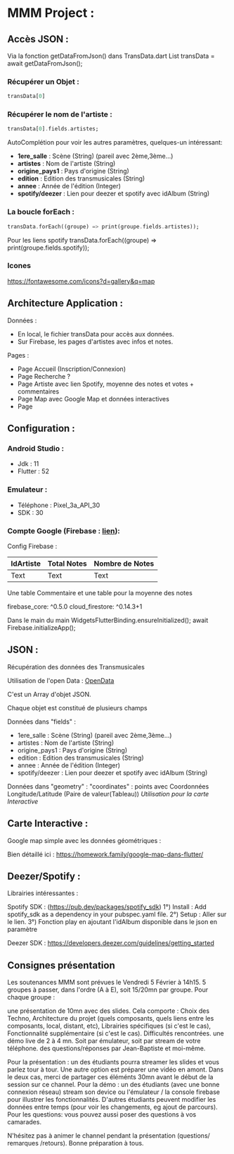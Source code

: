 # MMM Project :

## Accès JSON : 

Via la fonction getDataFromJson() dans TransData.dart
List<TransData> transData = await getDataFromJson();

### Récupérer un Objet :
```dart 
transData[0]
```

### Récupérer le nom de l'artiste : 
```dart 
transData[0].fields.artistes;
```
AutoComplétion pour voir les autres paramètres, quelques-un intéressant: 
- **1ere_salle** : Scène (String) (pareil avec 2ème,3ème...)
- **artistes** : Nom de l'artiste (String)
- **origine_pays1** : Pays d'origine (String)
- **edition** : Edition des transmusicales (String)
- **annee** : Année de l'édition (Integer)
- **spotify/deezer** : Lien pour deezer et spotify avec idAlbum (String)

### La boucle forEach :
```dart 
transData.forEach((groupe) => print(groupe.fields.artistes));
```

Pour les liens spotify
transData.forEach((groupe) => print(groupe.fields.spotify));

### Icones

https://fontawesome.com/icons?d=gallery&q=map

## Architecture Application : 

Données :
- En local, le fichier transData pour accès aux données.
- Sur Firebase, les pages d'artistes avec infos et notes.

Pages : 
- Page Accueil (Inscription/Connexion)
- Page Recherche ?
- Page Artiste avec lien Spotify, moyenne des notes et votes + commentaires
- Page Map avec Google Map et données interactives
- Page 

## Configuration :

### Android Studio :
- Jdk : 11
- Flutter : 52

### Emulateur : 
- Téléphone : Pixel_3a_API_30
- SDK : 30

### Compte Google (Firebase : [lien](https://console.firebase.google.com/project/mmmtrans-3f45f/overview)):

Config Firebase : 

| IdArtiste | Total Notes  | Nombre de Notes |
| --------- | ------------ | --------------- |
| Text      | Text         | Text            |

Une table Commentaire
et une table pour la moyenne des notes


firebase_core: ^0.5.0
cloud_firestore: ^0.14.3+1


Dans le main du main
WidgetsFlutterBinding.ensureInitialized();
await Firebase.initializeApp();


## JSON : 

Récupération des données des Transmusicales

Utilisation de l'open Data : [OpenData](https://data.rennesmetropole.fr/explore/dataset/datamix-europe-transmusicales/export/)

C'est un Array d'objet JSON. 

Chaque objet est constitué de plusieurs champs

Données dans "fields" : 
- 1ere_salle : Scène (String) (pareil avec 2ème,3ème...)
- artistes : Nom de l'artiste (String)
- origine_pays1 : Pays d'origine (String)
- edition : Edition des transmusicales (String)
- annee : Année de l'édition (Integer)
- spotify/deezer : Lien pour deezer et spotify avec idAlbum (String)

Données dans "geometry" : 
"coordinates" : points avec Coordonnées Longitude/Latitude (Paire de valeur(Tableau))
*Utilisation pour la carte Interactive*

## Carte Interactive : 

Google map simple avec les données géométriques : 

Bien détaillé ici :
https://homework.family/google-map-dans-flutter/

## Deezer/Spotify :

Librairies intéressantes : 

Spotify SDK : (https://pub.dev/packages/spotify_sdk)
1°) Install : Add spotify_sdk as a dependency in your pubspec.yaml file.
2°) Setup : Aller sur le lien.
3°) Fonction play en ajoutant l'idAlbum disponible dans le json en paramètre

Deezer SDK : https://developers.deezer.com/guidelines/getting_started

## Consignes présentation

Les soutenances MMM sont prévues le Vendredi 5 Février à 14h15. 5 groupes à passer, dans l'ordre (A à E), soit 15/20mn par groupe.
Pour chaque groupe :
	
une présentation de 10mn avec des slides. Cela comporte : Choix des Techno, Architecture du projet (quels composants, quels liens entre les composants, local, distant, etc), Librairies spécifiques (si c'est le cas), Fonctionnalité supplémentaire (si c'est le cas). Difficultés rencontrées.
	une démo live de 2 à 4 mn. Soit par émulateur, soit par stream de votre téléphone.
	des questions/réponses par Jean-Baptiste et moi-même.

Pour la présentation : un des étudiants pourra streamer les slides et vous parlez tour à tour. Une autre option est préparer une vidéo en amont. Dans le deux cas, merci de partager ces éléménts 30mn avant le début de la session sur ce channel.
Pour la démo : un des étudiants (avec une bonne connexion réseau) stream son device ou l'émulateur / la console firebase pour illustrer les fonctionnalités. D'autres étudiants peuvent modifier les données entre temps (pour voir les changements, eg ajout de parcours).
Pour les questions: vous pouvez aussi poser des questions à vos camarades.
 
N'hésitez pas à animer le channel pendant la présentation (questions/ remarques /retours).
Bonne préparation à tous.

